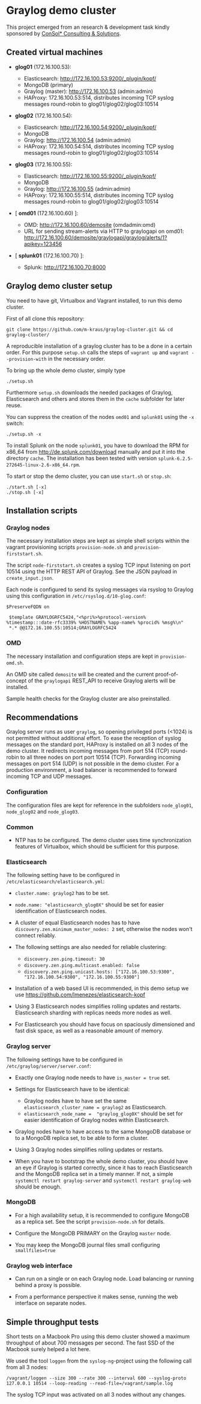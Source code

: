 # Graylog demo cluster

This project emerged from an research & development task kindly sponsored by [ConSol* Consulting & Solutions](https://www.consol.de/).

## Created virtual machines

- __glog01__ (172.16.100.53):
  - Elasticsearch: http://172.16.100.53:9200/_plugin/kopf/
  - MongoDB (primary)
  - Graylog (master): http://172.16.100.53 (admin:admin)
  - HAProxy: 172.16.100.53:514, distributes incoming TCP syslog messages round-robin to glog01/glog02/glog03:10514

- __glog02__ (172.16.100.54):
  - Elasticsearch: http://172.16.100.54:9200/_plugin/kopf/
  - MongoDB
  - Graylog: http://172.16.100.54 (admin:admin)
  - HAProxy: 172.16.100.54:514, distributes incoming TCP syslog messages round-robin to glog01/glog02/glog03:10514

- __glog03__ (172.16.100.55):
  - Elasticsearch: http://172.16.100.55:9200/_plugin/kopf/
  - MongoDB
  - Graylog: http://172.16.100.55 (admin:admin)
  - HAProxy: 172.16.100.55:514, distributes incoming TCP syslog messages round-robin to glog01/glog02/glog03:10514

- [ __omd01__ (172.16.100.60) ]:
  - OMD: http://172.16.100.60/demosite (omdadmin:omd)
  - URL for sending stream-alerts via HTTP to graylogapi on omd01: http://172.16.100.60/demosite/graylogapi/graylog/alerts/1?apikey=123456

- [ __splunk01__ (172.16.100.70) ]:
  - Splunk: http://172.16.100.70:8000

## Graylog demo cluster setup

You need to have git, Virtualbox and Vagrant installed, to run this demo cluster.

First of all clone this repository:
```
git clone https://github.com/m-kraus/graylog-cluster.git && cd graylog-cluster/
```

A reproducible installation of a graylog cluster has to be a done in a certain order. For this purpose ```setup.sh``` calls the steps of ```vagrant up``` and ```vagrant --provision-with``` in the necessary order.

To bring up the whole demo cluster, simply type
```
./setup.sh
```

Furthermore ```setup.sh``` downloads the needed packages of Graylog, Elasticsearch and others and stores them in the ```cache``` subfolder for later reuse.

You can suppress the creation of the nodes ```omd01``` and ```splunk01``` using the ```-x``` switch:
```
./setup.sh -x
```

To install Splunk on the node ```splunk01```, you have to download the RPM for x86_64 from http://de.splunk.com/download manually and put it into the directory ```cache```. The installation has been tested with version ```splunk-6.2.5-272645-linux-2.6-x86_64.rpm```.

To start or stop the demo cluster, you can use ```start.sh``` or ```stop.sh```:
```
./start.sh [-x]
./stop.sh [-x]
```

## Installation scripts

### Graylog nodes

The necessary installation steps are kept as simple shell scripts within the vagrant provisioning scripts ```provision-node.sh``` and ```provision-firststart.sh```.

The script ```node-firststart.sh``` creates a syslog TCP input listening on port 10514 using the HTTP REST API of Graylog. See the JSON payload in ```create_input.json```.

Each node is configured to send its syslog messages via rsyslog to Graylog using this configuration in ```/etc/rsyslog.d/10-glog.conf```:
```
$PreserveFQDN on
 
 $template GRAYLOGRFC5424,"<%pri%>%protocol-version% %timestamp:::date-rfc3339% %HOSTNAME% %app-name% %procid% %msg%\n"
 *.* @@172.16.100.55:10514;GRAYLOGRFC5424
```

### OMD

The necessary installation and configuration steps are kept in ```provision-omd.sh```.

An OMD site called ```demosite``` will be created and the current proof-of-concept of the ```graylogapi``` REST_API to receive Graylog alerts will be installed.

Sample health checks for the Graylog cluster are also preinstalled.

## Recommendations

Graylog server runs as user ```graylog```, so opening privileged ports (<1024) is not permitted without additional effort. To ease the reception of syslog messages on the standard port, HAProxy is installed on all 3 nodes of the demo cluster. It redirects incoming messages from port 514 (TCP) round-robin to all three nodes on port port 10514 (TCP).
Forwarding incoming messages on port 514 (UDP) is not possible in the demo cluster. For a production environment, a load balancer is recommended to forward incoming TCP and UDP messages.

### Configuration

The configuration files are kept for reference in the subfolders ```node_glog01```, ```node_glog02``` and ```node_glog03```.

### Common

- NTP has to be configured. The demo cluster uses time synchronization features of Virtualbox, which should be sufficient for this purpose.

### Elasticsearch

The following setting have to be configured in ```/etc/elasticsearch/elasticsearch.yml```:

- ```cluster.name: graylog2``` has to be set.

- ```node.name: "elasticsearch_glog0X"``` should be set for easier identification of Elasticsearch nodes.

- A cluster of equal Elasticsearch nodes has to have ```discovery.zen.minimum_master_nodes: 2``` set, otherwise the nodes won't connect reliably. 

- The following settings are also needed for reliable clustering:
  - ```discovery.zen.ping.timeout: 30```
  - ```discovery.zen.ping.multicast.enabled: false```
  - ```discovery.zen.ping.unicast.hosts: ["172.16.100.53:9300", "172.16.100.54:9300", "172.16.100.55:9300"]```

- Installation of a web based UI is recommended, in this demo setup we use  https://github.com/lmenezes/elasticsearch-kopf

- Using 3 Elasticsearch nodes simplifies rolling updates and restarts. Elasticsearch sharding with replicas needs more nodes as well.

- For Elasticsearch you should have focus on spaciously dimensioned and fast disk space, as well as a reasonable amount of memory.

### Graylog server

The following settings have to be configured in ```/etc/graylog/server/server.conf```:

- Exactly one Graylog node needs to have ```is_master = true``` set.

- Settings for Elasticsearch have to be identical:
  - Graylog nodes have to have set the same ```elasticsearch_cluster_name = graylog2``` as Elasticsearch.
  - ```elasticsearch_node_name =  "graylog_glog0X"``` should be set for easier identification of Graylog nodes within Elasticsearch.

- Graylog nodes have to have access to the same MongoDB database or to a MongoDB replica set, to be able to form a cluster.

- Using 3 Graylog nodes simplifies rolling updates or restarts.

- When you have to bootstrap the whole demo cluster, you should have an eye if Graylog is started correctly, since it has to reach Elasticsearch and the MongoDB replica set in a timely manner. If not, a simple ```systemctl restart graylog-server``` and ```systemctl restart graylog-web``` should be enough. 


### MongoDB

- For a high availability setup, it is recommended to configure MongoDB as a replica set. See the script ```provision-node.sh``` for details.

- Configure the MongoDB PRIMARY on the Graylog ```master``` node.

- You may keep the MongoDB journal files small configuring ```smallfiles=true```

### Graylog web interface

- Can run on a single or on each Graylog node. Load balancing or running behind a proxy is possible.

- From a performance perspective it makes sense, running the web interface on separate nodes.

## Simple throughput tests

Short tests on a Macbook Pro using this demo cluster showed a maximum throughput of about 700 messages per second. The fast SSD of the Macbook surely helped a lot here.

We used the tool ```loggen``` from the ```syslog-ng```-project using the following call from all 3 nodes:
```
/vagrant/loggen --size 300 --rate 300 --interval 600 --syslog-proto 127.0.0.1 10514 --loop-reading --read-file=/vagrant/sample.log
```

The syslog TCP input was activated on all 3 nodes without any changes.
